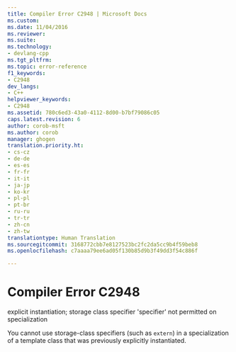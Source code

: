 ```yaml
---
title: Compiler Error C2948 | Microsoft Docs
ms.custom: 
ms.date: 11/04/2016
ms.reviewer: 
ms.suite: 
ms.technology:
- devlang-cpp
ms.tgt_pltfrm: 
ms.topic: error-reference
f1_keywords:
- C2948
dev_langs:
- C++
helpviewer_keywords:
- C2948
ms.assetid: 780c6ed3-43a0-4112-8d00-b7bf79086c05
caps.latest.revision: 6
author: corob-msft
ms.author: corob
manager: ghogen
translation.priority.ht:
- cs-cz
- de-de
- es-es
- fr-fr
- it-it
- ja-jp
- ko-kr
- pl-pl
- pt-br
- ru-ru
- tr-tr
- zh-cn
- zh-tw
translationtype: Human Translation
ms.sourcegitcommit: 3168772cbb7e8127523bc2fc2da5cc9b4f59beb8
ms.openlocfilehash: c7aaaa79ee6ad05f130b85d9b3f49dd3f54c886f

---
```

# Compiler Error C2948
explicit instantiation; storage class specifier 'specifier' not permitted on specialization  
  
 You cannot use storage-class specifiers (such as `extern`) in a specialization of a template class that was previously explicitly instantiated.


<!--HONumber=Jan17_HO2-->


